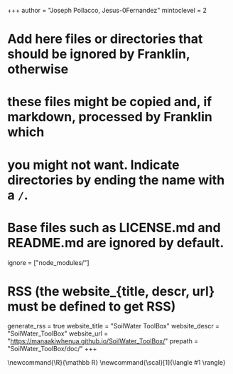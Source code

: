 <!--
Add here global page variables to use throughout your website.
-->
+++
author = "Joseph Pollacco, Jesus-0Fernandez"
mintoclevel = 2

# Add here files or directories that should be ignored by Franklin, otherwise
# these files might be copied and, if markdown, processed by Franklin which
# you might not want. Indicate directories by ending the name with a `/`.
# Base files such as LICENSE.md and README.md are ignored by default.
ignore = ["node_modules/"]

# RSS (the website_{title, descr, url} must be defined to get RSS)
generate_rss = true
website_title = "SoilWater ToolBox"
website_descr = "SoilWater_ToolBox"
website_url   = "https://manaakiwhenua.github.io/SoilWater_ToolBox/"
prepath = "SoilWater_ToolBox/doc/"
+++

<!--
Add here global latex commands to use throughout your pages.
-->
\newcommand{\R}{\mathbb R}
\newcommand{\scal}[1]{\langle #1 \rangle}
